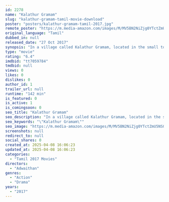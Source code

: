 ```yaml
---
id: 2278
name: "Kalathur Gramam"
slug: "kalathur-gramam-tamil-movie-download"
poster: "posters/kalathur-gramam-tamil-2017.jpg"
remote_poster: "https://m.media-amazon.com/images/M/MV5BN2NiZjg0YTctZmU5NS00YTFmLTgzMzItMzYwNTYxNzU2OTMyXkEyXkFqcGdeQXVyNzk5NDQ5Mzc@._V1_SX300.jpg"
original_language: "Tamil"
dubbed_in: null
released_date: "27 Oct 2017"
synopsis: "In a village called Kalathur Gramam, located in the small town of Pattukkottai, which in turn is located in the Thanjavur district of Tamil Nadu, lives a pair of father and son. They have been in a dispute with each other, however..."
type: "movie"
rating: "6.4"
imdbid: "tt7059784"
tmdbid: null
views: 0
likes: 0
dislikes: 0
author_id: 1
trailer_url: null
runtime: "142 min"
is_featured: 0
is_active: 1
is_comingsoon: 0
seo_title: "Kalathur Gramam"
seo_description: "In a village called Kalathur Gramam, located in the small town of Pattukkottai, which in turn is located in the Thanjavur district of Tamil Nadu, lives a pair of father and son. They have been in a dispute with each other, however..."
seo_keywords: "\"Kalathur Gramam\""
seo_image: "https://m.media-amazon.com/images/M/MV5BN2NiZjg0YTctZmU5NS00YTFmLTgzMzItMzYwNTYxNzU2OTMyXkEyXkFqcGdeQXVyNzk5NDQ5Mzc@._V1_SX300.jpg"
screenshots: null
redirect_to: null
social_shares: 0
created_at: 2025-04-08 16:06:23
updated_at: 2025-04-08 16:06:23
categories:
  - "Tamil 2017 Movies"
directors:
  - "Adwaithan"
genres:
  - "Action"
  - "Drama"
years:
  - "2017"
---
```

